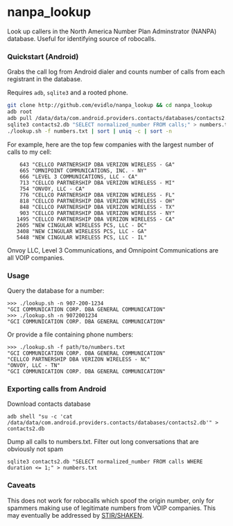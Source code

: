 # nanpa_lookup

Look up callers in the North America Number Plan Adminstrator (NANPA) database. Useful for identifying source of robocalls.

### Quickstart (Android)

Grabs the call log from Android dialer and counts number of calls from each registrant in the database.

Requires `adb`, `sqlite3` and a rooted phone.

``` bash
git clone http://github.com/evidlo/nanpa_lookup && cd nanpa_lookup
adb root
adb pull /data/data/com.android.providers.contacts/databases/contacts2.db
sqlite3 contacts2.db "SELECT normalized_number FROM calls;" > numbers.txt
./lookup.sh -f numbers.txt | sort | uniq -c | sort -n
```
    
For example, here are the top few companies with the largest number of calls to my cell:

```
    643 "CELLCO PARTNERSHIP DBA VERIZON WIRELESS - GA"              
    665 "OMNIPOINT COMMUNICATIONS, INC. - NY"                       
    666 "LEVEL 3 COMMUNICATIONS, LLC - CA"                          
    713 "CELLCO PARTNERSHIP DBA VERIZON WIRELESS - MI"              
    754 "ONVOY, LLC - CA"                                           
    776 "CELLCO PARTNERSHIP DBA VERIZON WIRELESS - FL"              
    818 "CELLCO PARTNERSHIP DBA VERIZON WIRELESS - OH"              
    848 "CELLCO PARTNERSHIP DBA VERIZON WIRELESS - TX"              
    903 "CELLCO PARTNERSHIP DBA VERIZON WIRELESS - NY"              
   1495 "CELLCO PARTNERSHIP DBA VERIZON WIRELESS - CA"              
   2605 "NEW CINGULAR WIRELESS PCS, LLC - DC"                       
   3408 "NEW CINGULAR WIRELESS PCS, LLC - GA"                       
   5448 "NEW CINGULAR WIRELESS PCS, LLC - IL" 
```

Onvoy LLC, Level 3 Communications, and Omnipoint Communications are all VOIP companies.

### Usage

Query the database for a number:

    >>> ./lookup.sh -n 907-200-1234
    "GCI COMMUNICATION CORP. DBA GENERAL COMMUNICATION"
    >>> ./lookup.sh -n 9072001234
    "GCI COMMUNICATION CORP. DBA GENERAL COMMUNICATION"

Or provide a file containing phone numbers:

    >>> ./lookup.sh -f path/to/numbers.txt
    "GCI COMMUNICATION CORP. DBA GENERAL COMMUNICATION"
    "CELLCO PARTNERSHIP DBA VERIZON WIRELESS - NC"
    "ONVOY, LLC - TN"
    "GCI COMMUNICATION CORP. DBA GENERAL COMMUNICATION"
    
### Exporting calls from Android

Download contacts database

    adb shell "su -c 'cat /data/data/com.android.providers.contacts/databases/contacts2.db'" > contacts2.db

Dump all calls to numbers.txt.  Filter out long conversations that are obviously not spam

    sqlite3 contacts2.db "SELECT normalized_number FROM calls WHERE duration <= 1;" > numbers.txt

### Caveats

This does not work for robocalls which spoof the origin number, only for spammers making use of legitimate numbers from VOIP companies.  This may eventually be addressed by [STIR/SHAKEN](https://en.wikipedia.org/wiki/STIR/SHAKEN).

